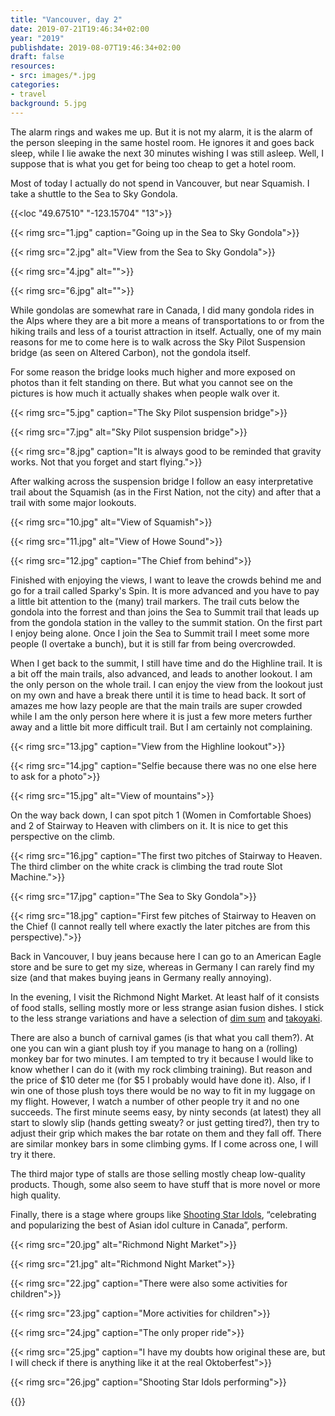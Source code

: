 ```yaml
---
title: "Vancouver, day 2"
date: 2019-07-21T19:46:34+02:00
year: "2019"
publishdate: 2019-08-07T19:46:34+02:00
draft: false
resources:
- src: images/*.jpg
categories:
- travel
background: 5.jpg
---
```


The alarm rings and wakes me up. But it is not my alarm, it is the alarm of the
person sleeping in the same hostel room. He ignores it and goes back sleep,
while I lie awake the next 30 minutes wishing I was still asleep. Well,
I suppose that is what you get for being too cheap to get a hotel room.

Most of today I actually do not spend in Vancouver, but near Squamish. I take
a shuttle to the Sea to Sky Gondola.

{{<loc "49.67510" "-123.15704" "13">}}

{{< rimg src="1.jpg" caption="Going up in the Sea to Sky Gondola">}}

{{< rimg src="2.jpg" alt="View from the Sea to Sky Gondola">}}

{{< rimg src="4.jpg" alt="">}}

{{< rimg src="6.jpg" alt="">}}

While gondolas are somewhat rare in Canada, I did many gondola rides in the Alps
where they are a bit more a means of transportations to or from the
hiking trails and less of a tourist attraction in itself. Actually, one of my
main reasons for me to come here is to walk across the Sky Pilot Suspension
bridge (as seen on Altered Carbon), not the gondola itself.

For some reason the bridge looks much higher and more exposed on photos than it
felt standing on there. But what you cannot see on the pictures is how much it
actually shakes when people walk over it.

{{< rimg src="5.jpg" caption="The Sky Pilot suspension bridge">}}

{{< rimg src="7.jpg" alt="Sky Pilot suspension bridge">}}

{{< rimg src="8.jpg" caption="It is always good to be reminded that gravity works. Not that you forget and start flying.">}}

After walking across the suspension bridge I follow an easy interpretative trail
about the Squamish (as in the First Nation, not the city) and after that a trail
with some major lookouts.

{{< rimg src="10.jpg" alt="View of Squamish">}}

{{< rimg src="11.jpg" alt="View of Howe Sound">}}

{{< rimg src="12.jpg" caption="The Chief from behind">}}

Finished with enjoying the views, I want to leave the crowds behind me and go
for a trail called Sparky's Spin. It is more advanced and you have to pay
a little bit attention to the (many) trail markers. The trail cuts below the
gondola into the forrest and than joins the Sea to Summit trail that leads up
from the gondola station in the valley to the summit station. On the first part
I enjoy being alone. Once I join the Sea to Summit trail I meet some more people
(I overtake a bunch), but it is still far from being overcrowded.

When I get back to the summit, I still have time and do the Highline trail. It
is a bit off the main trails, also advanced, and leads to another lookout. I am
the only person on the whole trail. I can enjoy the view from the lookout just
on my own and have a break there until it is time to head back. It sort of
amazes me how lazy people are that the main trails are super crowded while I am
the only person here where it is just a few more meters further away and
a little bit more difficult trail. But I am certainly not complaining.

{{< rimg src="13.jpg" caption="View from the Highline lookout">}}

{{< rimg src="14.jpg" caption="Selfie because there was no one else here to ask for a photo">}}

{{< rimg src="15.jpg" alt="View of mountains">}}

On the way back down, I can spot pitch 1 (Women in Comfortable Shoes) and 2 of
Stairway to Heaven with climbers on it. It is nice to get this perspective on
the climb.

{{< rimg src="16.jpg" caption="The first two pitches of Stairway to Heaven. The third climber on the white crack is climbing the trad route Slot Machine.">}}

{{< rimg src="17.jpg" caption="The Sea to Sky Gondola">}}

{{< rimg src="18.jpg" caption="First few pitches of Stairway to Heaven on the Chief (I cannot really tell where exactly the later pitches are from this perspective).">}}

Back in Vancouver, I buy jeans because here I can go to an American Eagle store
and be sure to get my size, whereas in Germany I can rarely find my size (and
that makes buying jeans in Germany really annoying).

In the evening, I visit the Richmond Night Market. At least half of it consists
of food stalls, selling mostly more or less strange asian fusion dishes. I stick
to the less strange variations and have a selection of [dim
sum](https://en.wikipedia.org/wiki/Dim_sum) and
[takoyaki](https://en.wikipedia.org/wiki/Takoyaki).

There are also a bunch of carnival games (is that what you call them?). At one
you can win a giant plush toy if you manage to hang on a (rolling) monkey bar
for two minutes. I am tempted to try it because I would like to know whether
I can do it (with my rock climbing training). But reason and the price of $10
deter me (for $5 I probably would have done it). Also, if I win one of those
plush toys there would be no way to fit in my luggage on my flight. However,
I watch a number of other people try it and no one succeeds. The first minute
seems easy, by ninty seconds (at latest) they all start to slowly slip (hands
getting sweaty? or just getting tired?), then try to adjust their grip which
makes the bar rotate on them and they fall off. There are similar monkey bars in
some climbing gyms. If I come across one, I will try it there.

The third major type of stalls are those selling mostly cheap low-quality
products. Though, some also seem to have stuff that is more novel or more high
quality.

Finally, there is a stage where groups like [Shooting Star
Idols](https://www.youtube.com/watch?v=GPJpQ-BcIQs), “celebrating and
popularizing the best of Asian idol culture in Canada”, perform.

{{< rimg src="20.jpg" alt="Richmond Night Market">}}

{{< rimg src="21.jpg" alt="Richmond Night Market">}}

{{< rimg src="22.jpg" caption="There were also some activities for children">}}

{{< rimg src="23.jpg" caption="More activities for children">}}

{{< rimg src="24.jpg" caption="The only proper ride">}}

{{< rimg src="25.jpg" caption="I have my doubts how original these are, but I will check if there is anything like it at the real Oktoberfest">}}

{{< rimg src="26.jpg" caption="Shooting Star Idols performing">}}

{{<nextday>}}
